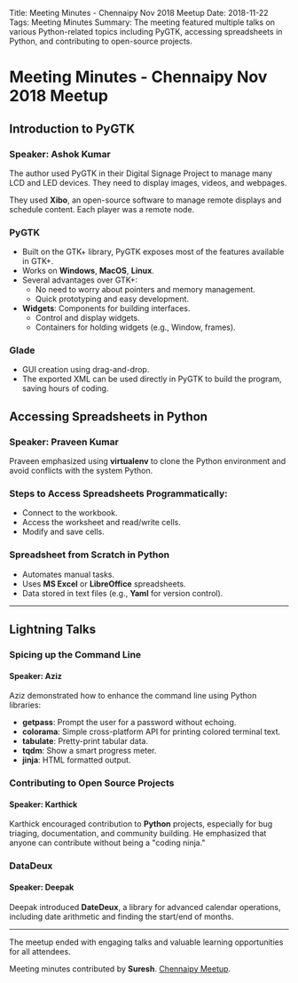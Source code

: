 Title: Meeting Minutes - Chennaipy Nov 2018 Meetup
Date: 2018-11-22
Tags: Meeting Minutes
Summary: The meeting featured multiple talks on various Python-related topics including PyGTK, accessing spreadsheets in Python, and contributing to open-source projects.

# Meeting Minutes - Chennaipy Nov 2018 Meetup

## Introduction to PyGTK
### Speaker: Ashok Kumar

The author used PyGTK in their Digital Signage Project to manage many LCD and LED devices. They need to display images, videos, and webpages.

They used **Xibo**, an open-source software to manage remote displays and schedule content. Each player was a remote node.

### PyGTK
- Built on the GTK+ library, PyGTK exposes most of the features available in GTK+.
- Works on **Windows**, **MacOS**, **Linux**.
- Several advantages over GTK+:
  - No need to worry about pointers and memory management.
  - Quick prototyping and easy development.
- **Widgets**: Components for building interfaces.
  - Control and display widgets.
  - Containers for holding widgets (e.g., Window, frames).

### Glade
- GUI creation using drag-and-drop.
- The exported XML can be used directly in PyGTK to build the program, saving hours of coding.

## Accessing Spreadsheets in Python
### Speaker: Praveen Kumar

Praveen emphasized using **virtualenv** to clone the Python environment and avoid conflicts with the system Python.

### Steps to Access Spreadsheets Programmatically:
- Connect to the workbook.
- Access the worksheet and read/write cells.
- Modify and save cells.

### Spreadsheet from Scratch in Python
- Automates manual tasks.
- Uses **MS Excel** or **LibreOffice** spreadsheets.
- Data stored in text files (e.g., **Yaml** for version control).

---

## Lightning Talks

### Spicing up the Command Line
#### Speaker: Aziz

Aziz demonstrated how to enhance the command line using Python libraries:
- **getpass**: Prompt the user for a password without echoing.
- **colorama**: Simple cross-platform API for printing colored terminal text.
- **tabulate**: Pretty-print tabular data.
- **tqdm**: Show a smart progress meter.
- **jinja**: HTML formatted output.

### Contributing to Open Source Projects
#### Speaker: Karthick

Karthick encouraged contribution to **Python** projects, especially for bug triaging, documentation, and community building. He emphasized that anyone can contribute without being a "coding ninja."

### DataDeux
#### Speaker: Deepak

Deepak introduced **DateDeux**, a library for advanced calendar operations, including date arithmetic and finding the start/end of months.

---

The meetup ended with engaging talks and valuable learning opportunities for all attendees. 

Meeting minutes contributed by **Suresh**. [Chennaipy Meetup](http://www.meetup.com/Chennaipy/members/4217588/).

